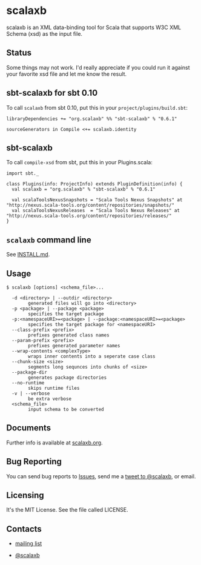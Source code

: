 scalaxb
=======

scalaxb is an XML data-binding tool for Scala that supports W3C XML 
Schema (xsd) as the input file.

Status
------

Some things may not work.
I'd really appreciate if you could run it against your favorite xsd
file and let me know the result.

sbt-scalaxb for sbt 0.10
------------------------

To call `scalaxb` from sbt 0.10, put this in your `project/plugins/build.sbt`:

    libraryDependencies += "org.scalaxb" %% "sbt-scalaxb" % "0.6.1"

    sourceGenerators in Compile <+= scalaxb.identity

sbt-scalaxb
-----------

To call `compile-xsd` from sbt, put this in your Plugins.scala:

    import sbt._

    class Plugins(info: ProjectInfo) extends PluginDefinition(info) {
      val scalaxb = "org.scalaxb" % "sbt-scalaxb" % "0.6.1"
      
      val scalaToolsNexusSnapshots = "Scala Tools Nexus Snapshots" at "http://nexus.scala-tools.org/content/repositories/snapshots/"
      val scalaToolsNexusReleases  = "Scala Tools Nexus Releases" at "http://nexus.scala-tools.org/content/repositories/releases/"
    }

`scalaxb` command line
----------------------

See [INSTALL.md][1].

Usage
-----

    $ scalaxb [options] <schema_file>...

      -d <directory> | --outdir <directory>
            generated files will go into <directory>
      -p <package> | --package <package>
            specifies the target package
      -p:<namespaceURI>=<package> | --package:<namespaceURI>=<package>
            specifies the target package for <namespaceURI>
      --class-prefix <prefix>
            prefixes generated class names
      --param-prefix <prefix>
            prefixes generated parameter names
      --wrap-contents <complexType>
            wraps inner contents into a seperate case class
      --chunk-size <size>
            segments long sequnces into chunks of <size>
      --package-dir
            generates package directories
      --no-runtime
            skips runtime files
      -v | --verbose
            be extra verbose
      <schema_file>
            input schema to be converted

Documents
---------

Further info is available at [scalaxb.org](http://scalaxb.org/).

Bug Reporting
-------------

You can send bug reports to [Issues](http://github.com/eed3si9n/scalaxb/issues),
send me a [tweet to @scalaxb](http://twitter.com/scalaxb), or email.

Licensing
---------

It's the MIT License. See the file called LICENSE.
     
Contacts
--------

- [mailing list](http://groups.google.com/group/scalaxb)
- [@scalaxb](http://twitter.com/scalaxb)

  [1]: https://github.com/eed3si9n/scalaxb/blob/master/INSTALL.md
